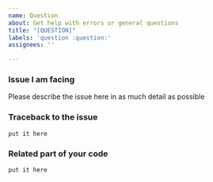 ```yaml
---
name: Question
about: Get help with errors or general questions
title: "[QUESTION]"
labels: 'question :question:'
assignees: ''

---
```


<!--
Hey there, you have a question? We are happy to answer. Please make sure no similar question was opened already.

The following template is a suggestion how you can report an issue you run into whilst using our library. If you just want to ask a question, feel free to delete everything; just make sure you have a describing title :)

Please mind that there is also a users' Telegram group at https://t.me/pythontelegrambotgroup for questions about the library. Questions asked there might be answered quicker than here. In case you are unable to join our group due to Telegram restrictions, you can use our IRC channel at https://webchat.freenode.net/?channels=##python-telegram-bot to participate in the group.
-->

### Issue I am facing
Please describe the issue here in as much detail as possible

### Traceback to the issue
```
put it here
```

### Related part of your code
```python
put it here
```
